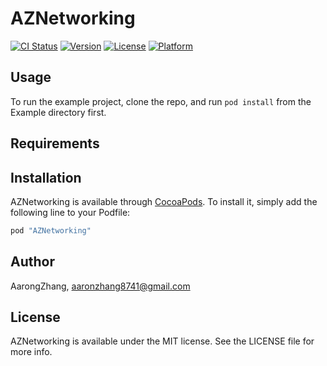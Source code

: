 # AZNetworking

[![CI Status](http://img.shields.io/travis/AarongZhang/AZNetworking.svg?style=flat)](https://travis-ci.org/AarongZhang/AZNetworking)
[![Version](https://img.shields.io/cocoapods/v/AZNetworking.svg?style=flat)](http://cocoapods.org/pods/AZNetworking)
[![License](https://img.shields.io/cocoapods/l/AZNetworking.svg?style=flat)](http://cocoapods.org/pods/AZNetworking)
[![Platform](https://img.shields.io/cocoapods/p/AZNetworking.svg?style=flat)](http://cocoapods.org/pods/AZNetworking)

## Usage

To run the example project, clone the repo, and run `pod install` from the Example directory first.

## Requirements

## Installation

AZNetworking is available through [CocoaPods](http://cocoapods.org). To install
it, simply add the following line to your Podfile:

```ruby
pod "AZNetworking"
```

## Author

AarongZhang, aaronzhang8741@gmail.com

## License

AZNetworking is available under the MIT license. See the LICENSE file for more info.
